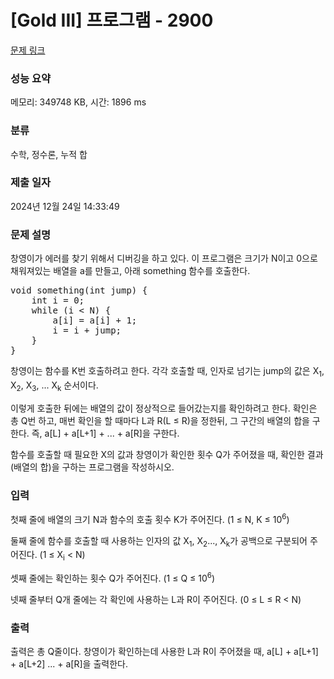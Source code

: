 # [Gold III] 프로그램 - 2900 

[문제 링크](https://www.acmicpc.net/problem/2900) 

### 성능 요약

메모리: 349748 KB, 시간: 1896 ms

### 분류

수학, 정수론, 누적 합

### 제출 일자

2024년 12월 24일 14:33:49

### 문제 설명

<p>창영이가 에러를 찾기 위해서 디버깅을 하고 있다. 이 프로그램은 크기가 N이고 0으로 채워져있는 배열을 a를 만들고, 아래 something 함수를 호출한다.</p>

<pre>void something(int jump) {
    int i = 0;
    while (i < N) {
        a[i] = a[i] + 1;
        i = i + jump;
    }
}</pre>

<p>창영이는 함수를 K번 호출하려고 한다. 각각 호출할 때, 인자로 넘기는 jump의 값은 X<sub>1</sub>, X<sub>2</sub>, X<sub>3</sub>, ... X<sub>k</sub> 순서이다.</p>

<p>이렇게 호출한 뒤에는 배열의 값이 정상적으로 들어갔는지를 확인하려고 한다. 확인은 총 Q번 하고, 매번 확인을 할 때마다 L과 R(L ≤ R)을 정한뒤, 그 구간의 배열의 합을 구한다. 즉, a[L] + a[L+1] + ... + a[R]을 구한다.</p>

<p>함수를 호출할 때 필요한 X의 값과 창영이가 확인한 횟수 Q가 주어졌을 때, 확인한 결과(배열의 합)을 구하는 프로그램을 작성하시오.</p>

### 입력 

 <p>첫째 줄에 배열의 크기 N과 함수의 호출 횟수 K가 주어진다. (1 ≤ N, K ≤ 10<sup>6</sup>)</p>

<p>둘째 줄에 함수를 호출할 때 사용하는 인자의 값 X<sub>1</sub>, X<sub>2</sub>..., X<sub>k</sub>가 공백으로 구분되어 주어진다. (1 ≤ X<sub>i</sub> < N)</p>

<p>셋째 줄에는 확인하는 횟수 Q가 주어진다. (1 ≤ Q ≤ 10<sup>6</sup>)</p>

<p>넷째 줄부터 Q개 줄에는 각 확인에 사용하는 L과 R이 주어진다. (0 ≤ L ≤ R < N)</p>

### 출력 

 <p>출력은 총 Q줄이다. 창영이가 확인하는데 사용한 L과 R이 주어졌을 때, a[L] + a[L+1] + a[L+2] ... + a[R]을 출력한다. </p>

